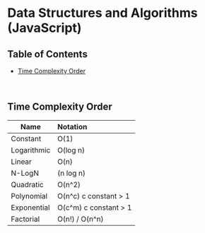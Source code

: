 # Data Structures and Algorithms (JavaScript)

## Table of Contents

- [Time Complexity Order](https://github.com/georgemarklow/georgemarklow/new/main/notes#time-complexity-order)

<br/>

## Time Complexity Order

| Name   |      Notation      | 
|----------|:-------------|
| Constant | O(1)  |
| Logarithmic |  O(log n)     |
| Linear | O(n) |
| N-LogN | (n log n) |
| Quadratic | O(n^2) |
| Polynomial | O(n^c) c constant > 1 |
| Exponential | O(c^m) c constant > 1 |
| Factorial | O(n!) / O(n^n) |
